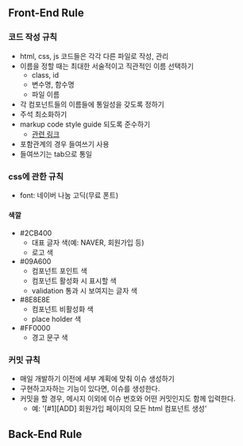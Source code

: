 ## Front-End Rule
### 코드 작성 규칙
- html, css, js 코드들은 각각 다른 파일로 작성, 관리
- 이름을 정할 때는 최대한 서술적이고 직관적인 이름 선택하기
    - class, id
    - 변수명, 함수명
    - 파일 이름
- 각 컴포넌트들의 이름들에 통일성을 갖도록 정하기
- 주석 최소화하기
- markup code style guide 되도록 준수하기
    - [관련 링크](https://tpl-code-style-guide.readthedocs.io/en/latest/markup/#markup-code-style-guide)
- 포함관계의 경우 들여쓰기 사용
- 들여쓰기는 tab으로 통일

### css에 관한 규칙
- font: 네이버 나눔 고딕(무료 폰트)
#### 색깔
- #2CB400 
    - 대표 글자 색(예: NAVER, 회원가입 등)
    - 로고 색
- #09A600
    - 컴포넌트 포인트 색
    - 컴포넌트 활성화 시 표시할 색
    - validation 통과 시 보여지는 글자 색
- #8E8E8E
    - 컴포넌트 비활성화 색
    - place holder 색 
- #FF0000
    - 경고 문구 색

### 커밋 규칙
- 매일 개발하기 이전에 세부 계획에 맞춰 이슈 생성하기
- 구현하고자하는 기능이 있다면, 이슈를 생성한다.
- 커밋을 할 경우, 메시지 이외에 이슈 번호와 어떤 커밋인지도 함께 입력한다.
    - 예: '[#1][ADD] 회원가입 페이지의 모든 html 컴포넌트 생성' 

## Back-End Rule
